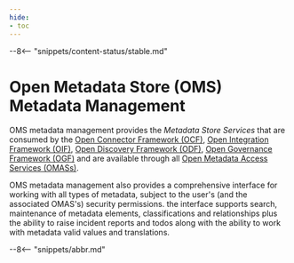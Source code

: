 ```yaml
---
hide:
- toc
---
```


<!-- SPDX-License-Identifier: CC-BY-4.0 -->
<!-- Copyright Contributors to the ODPi Egeria project 2020. -->

--8<-- "snippets/content-status/stable.md"

# Open Metadata Store (OMS) Metadata Management

OMS metadata management provides the *Metadata Store Services* that are
consumed by the [Open Connector Framework (OCF)](/frameworks/ocf/overview), [Open Integration Framework (OIF)](/frameworks/oif/overview), [Open Discovery Framework (ODF)](/frameworks/odf/overview), [Open Governance Framework (OGF)](/frameworks/ogf/overview) and are available through all
[Open Metadata Access Services (OMASs)](/services/omas).

OMS metadata management also provides a comprehensive interface for working with all types of metadata, subject to the user's (and the associated OMAS's) security permissions.
the interface supports search, maintenance of metadata elements, classifications and relationships plus the ability to raise incident reports
and todos along with the ability to work with metadata valid values and translations.


--8<-- "snippets/abbr.md"
